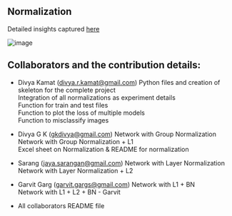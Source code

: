 


## Normalization  

Detailed insights captured [here](https://github.com/gkdivya/EVA/tree/main/6_BatchNormalization_Regularization/Normalization)

![image](https://user-images.githubusercontent.com/17870236/121403698-cc8d4180-c978-11eb-89ea-b2a305eff6eb.png)


## Collaborators and the contribution details:

- Divya Kamat (divya.r.kamat@gmail.com)
   Python files and creation of skeleton for the complete project </br>
   Integration of all normalizations as experiment details </br>
   Function for train and test files </br>
   Function to plot the loss of multiple models </br> 
   Function to misclassify images </br>

- Divya G K (gkdivya@gmail.com)
   Network with Group Normalization </br>
   Network with Group Normalization + L1 </br>
   Excel sheet on Normalization & README for normalization</br>

- Sarang (jaya.sarangan@gmail.com)
   Network with Layer Normalization </br>
   Network with Layer Normalization + L2 </br>

- Garvit Garg (garvit.gargs@gmail.com)
   Network with L1 + BN </br>
   Network with L1 + L2 + BN - Garvit</br>
   
- All collaborators
   README file 
